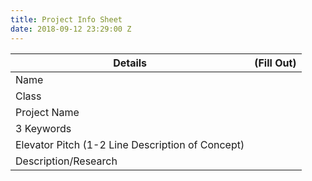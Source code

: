 ```yaml
---
title: Project Info Sheet
date: 2018-09-12 23:29:00 Z
---
```


Details | (Fill Out)
---|---
Name | 
Class |
Project Name |
3 Keywords | 
Elevator Pitch (1-2 Line Description of Concept) |
Description/Research | 
